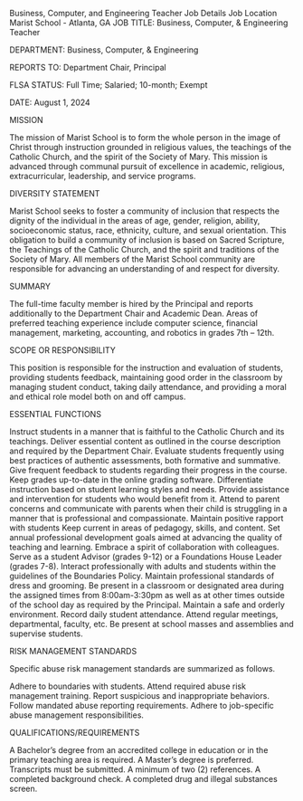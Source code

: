 Business, Computer, and Engineering Teacher
Job Details
Job Location
Marist School - Atlanta, GA
JOB TITLE:                              Business, Computer, & Engineering Teacher

DEPARTMENT:                        Business, Computer, & Engineering

REPORTS TO:                         Department Chair, Principal

FLSA STATUS:                        Full Time; Salaried; 10-month; Exempt                                                            

DATE:                                       August 1, 2024

 

MISSION

The mission of Marist School is to form the whole person in the image of Christ through instruction grounded in religious values, the teachings of the Catholic Church, and the spirit of the Society of Mary. This mission is advanced through communal pursuit of excellence in academic, religious, extracurricular, leadership, and service programs.

 

DIVERSITY STATEMENT

Marist School seeks to foster a community of inclusion that respects the dignity of the individual in the areas of age, gender, religion, ability, socioeconomic status, race, ethnicity, culture, and sexual orientation. This obligation to build a community of inclusion is based on Sacred Scripture, the Teachings of the Catholic Church, and the spirit and traditions of the Society of Mary. All members of the Marist School community are responsible for advancing an understanding of and respect for diversity.

 

SUMMARY

The full-time faculty member is hired by the Principal and reports additionally to the Department Chair and Academic Dean. Areas of preferred teaching experience include computer science, financial management, marketing, accounting, and robotics in grades 7th – 12th.

 

SCOPE OR RESPONSIBILITY

This position is responsible for the instruction and evaluation of students, providing students feedback, maintaining good order in the classroom by managing student conduct, taking daily attendance, and providing a moral and ethical role model both on and off campus.

 

ESSENTIAL FUNCTIONS     

Instruct students in a manner that is faithful to the Catholic Church and its teachings.
Deliver essential content as outlined in the course description and required by the Department Chair.
Evaluate students frequently using best practices of authentic assessments, both formative and summative.
Give frequent feedback to students regarding their progress in the course.
Keep grades up-to-date in the online grading software.
Differentiate instruction based on student learning styles and needs.
Provide assistance and intervention for students who would benefit from it.
Attend to parent concerns and communicate with parents when their child is struggling in a manner that is professional and compassionate.
Maintain positive rapport with students
Keep current in areas of pedagogy, skills, and content.
Set annual professional development goals aimed at advancing the quality of teaching and learning.
Embrace a spirit of collaboration with colleagues.
Serve as a student Advisor (grades 9-12) or a Foundations House Leader (grades 7-8).
Interact professionally with adults and students within the guidelines of the Boundaries Policy.
Maintain professional standards of dress and grooming.
Be present in a classroom or designated area during the assigned times from 8:00am-3:30pm as well as at other times outside of the school day as required by the Principal.
Maintain a safe and orderly environment.
Record daily student attendance.
Attend regular meetings, departmental, faculty, etc.
Be present at school masses and assemblies and supervise students.
 

RISK MANAGEMENT STANDARDS

Specific abuse risk management standards are summarized as follows.

Adhere to boundaries with students.
Attend required abuse risk management training.
Report suspicious and inappropriate behaviors.
Follow mandated abuse reporting requirements.
Adhere to job-specific abuse management responsibilities.
 

QUALIFICATIONS/REQUIREMENTS

A Bachelor’s degree from an accredited college in education or in the primary teaching area is required. A Master’s degree is preferred. Transcripts must be submitted.
A minimum of two (2) references.
A completed background check.
A completed drug and illegal substances screen.

